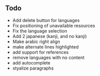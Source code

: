 ## Todo

- Add delete button for languages
- Fix positioning of unavailable resources
- Fix the language selection
- Add 2 japanese (kanji, and no kanji)
- Make arabic right align
- make alternate lines highlighted
- add support for references
- remove languages with no content
- add autocomplete
- styalize paragraphs
